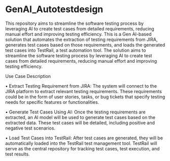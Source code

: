 # GenAI_Autotestdesign
This repository aims to streamline the software testing process by leveraging AI to create test cases from detailed requirements, reducing manual effort and improving testing efficiency.
This is a Gen AI-based solution that automates the extraction of testing requirements from JIRA, generates test cases based on those requirements, and loads the generated test cases into TestRail, a test automation tool. The solution aims to streamline the software testing process by leveraging AI to create test cases from detailed requirements, reducing manual effort and improving testing efficiency.

Use Case Description

•	Extract Testing Requirement from JIRA: The system will connect to the JIRA platform to extract relevant testing requirements. These requirements could be in the form of user stories, tasks, or bug tickets that specify testing needs for specific features or functionalities.

•	Generate Test Cases Using AI: Once the testing requirements are extracted, an AI model will be used to generate test cases based on the extracted data. These test cases will be detailed, including positive and negative test scenarios.

•	Load Test Cases into TestRail: After test cases are generated, they will be automatically loaded into the TestRail test management tool. TestRail will serve as the central repository for tracking test cases, test execution, and test results.
